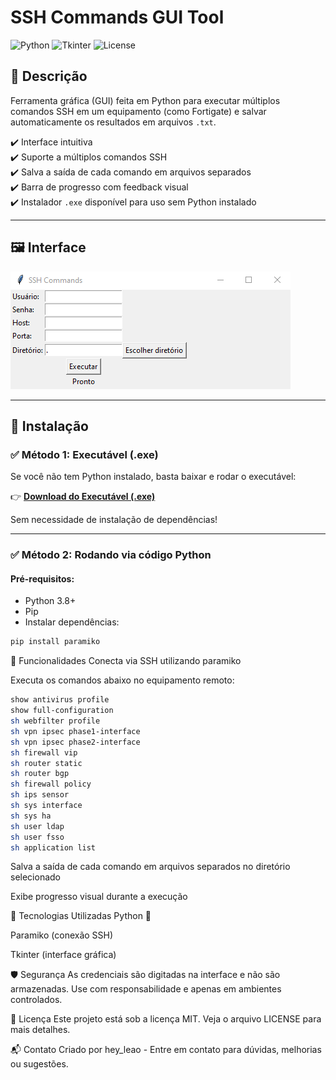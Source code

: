 # SSH Commands GUI Tool

![Python](https://img.shields.io/badge/Made%20with-Python-blue?style=flat-square)
![Tkinter](https://img.shields.io/badge/GUI-Tkinter-orange?style=flat-square)
![License](https://img.shields.io/badge/License-MIT-green?style=flat-square)

## 📌 Descrição

Ferramenta gráfica (GUI) feita em Python para executar múltiplos comandos SSH em um equipamento (como Fortigate) e salvar automaticamente os resultados em arquivos `.txt`.

✔️ Interface intuitiva  
✔️ Suporte a múltiplos comandos SSH  
✔️ Salva a saída de cada comando em arquivos separados  
✔️ Barra de progresso com feedback visual  
✔️ Instalador `.exe` disponível para uso sem Python instalado

---

## 🖼️ Interface

![Tela do Programa](https://github.com/heyleao/Fortinet-Backup/blob/main/Tela%20do%20programa.png
)

---

## 🚀 Instalação

### ✅ Método 1: Executável (.exe)

Se você não tem Python instalado, basta baixar e rodar o executável:

👉 **[Download do Executável (.exe)]([https://github.com/seuusuario/seurepositorio/releases])**

Sem necessidade de instalação de dependências!

---

### ✅ Método 2: Rodando via código Python

#### Pré-requisitos:

- Python 3.8+
- Pip
- Instalar dependências:

```bash
pip install paramiko
```

🔐 Funcionalidades
Conecta via SSH utilizando paramiko

Executa os comandos abaixo no equipamento remoto:

```bash
show antivirus profile
show full-configuration
sh webfilter profile
sh vpn ipsec phase1-interface
sh vpn ipsec phase2-interface
sh firewall vip
sh router static
sh router bgp
sh firewall policy
sh ips sensor
sh sys interface
sh sys ha
sh user ldap
sh user fsso
sh application list
```

Salva a saída de cada comando em arquivos separados no diretório selecionado

Exibe progresso visual durante a execução

🧰 Tecnologias Utilizadas
Python 🐍

Paramiko (conexão SSH)

Tkinter (interface gráfica)

🛡️ Segurança
As credenciais são digitadas na interface e não são armazenadas. Use com responsabilidade e apenas em ambientes controlados.

📄 Licença
Este projeto está sob a licença MIT. Veja o arquivo LICENSE para mais detalhes.

📬 Contato
Criado por hey_leao - Entre em contato para dúvidas, melhorias ou sugestões.


